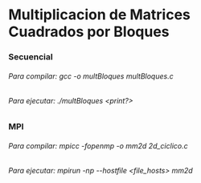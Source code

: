 # Multiplicacion de Matrices Cuadrados por Bloques

### Secuencial
###### Para compilar: gcc -o multBloques multBloques.c
###### Para ejecutar: ./multBloques <sizeMatrix> <sizeBlock> <print?> 
  
### MPI 
###### Para compilar: mpicc -fopenmp -o mm2d 2d_ciclico.c
###### Para ejecutar: mpirun -np <processes> --hostfile <file_hosts> mm2d <sizeMatrix> <sizeBlock>
 
